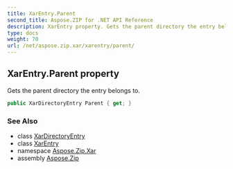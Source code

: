 ```yaml
---
title: XarEntry.Parent
second_title: Aspose.ZIP for .NET API Reference
description: XarEntry property. Gets the parent directory the entry belongs to
type: docs
weight: 70
url: /net/aspose.zip.xar/xarentry/parent/
---
```

## XarEntry.Parent property

Gets the parent directory the entry belongs to.

```csharp
public XarDirectoryEntry Parent { get; }
```

### See Also

* class [XarDirectoryEntry](../../xardirectoryentry/)
* class [XarEntry](../)
* namespace [Aspose.Zip.Xar](../../xarentry/)
* assembly [Aspose.Zip](../../../)


